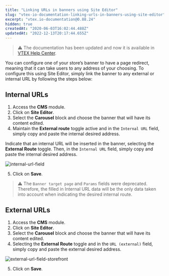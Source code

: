 ```yaml
---
title: "Linking URLs in banners using Site Editor"
slug: "vtex-io-documentation-linking-urls-in-banners-using-site-editor"
excerpt: "vtex.io-documentation@0.88.24"
hidden: true
createdAt: "2020-06-03T16:02:44.488Z"
updatedAt: "2022-12-13T20:17:44.655Z"
---
```

> ⚠️ The documentation has been updated and now it is available in [VTEX Help Center](https://help.vtex.com/en/tutorial/linking-urls-to-banners-using-the-site-editor--4z2PagtN733waiWA8ttOuD).

You can configure one of your store’s banner to have a page redirect, meaning that it can take users to any address of your choosing. To configure this using Site Editor, simply link the banner to any external or internal URL by following the steps below:

## Internal URLs

1. Access the **CMS** module.
2. Click on **Site Editor**.
3. Select the **Carousel** block and choose the banner that will have its content edited.
4. Maintain the **External route** toggle active and in the `Internal URL` field, simply copy and paste the internal desired address.

Indicate that an internal URL will be inserted in the banner, selecting the **External Route** toggle. Then, in the `Internal URL` field, simply copy and paste the internal desired address.

![internal-url-field](https://user-images.githubusercontent.com/52087100/63995069-6e59dc00-cacd-11e9-92de-da14a89b4117.png)

5. Click on **Save**.

> ⚠️ The `Banner target page` and `Params` fields were deprecated. Therefore, the filled in Internal URL data will be the only data taken into account when indicating the desired internal route.

## External URLs

1. Access the **CMS** module.
2. Click on **Site Editor**.
3. Select the **Carousel** block and choose the banner that will have its content edited.
4. Selecting the **External Route** toggle and in the `URL (external)` field, simply copy and paste the external desired address.

![external-url-field-storefront](https://user-images.githubusercontent.com/52087100/63995053-541ffe00-cacd-11e9-9760-385e2f526941.png)

5. Click on **Save**.
